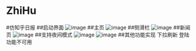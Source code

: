 # ZhiHu
#仿知乎日报
##启动界面
![image](https://github.com/Chost233/ZhiHu/raw/master/screnshots/Screenshot_2017-02-23-02-36-41_com.pers.myc.zhihu.png?raw=true)
##主页
![image](https://github.com/Chost233/ZhiHu/raw/master/screnshots/Screenshot_2017-02-23-02-37-10_com.pers.myc.zhihu.png?raw=true)
##侧滑栏
![image](https://github.com/Chost233/ZhiHu/raw/master/screnshots/Screenshot_2017-02-23-02-36-55_com.pers.myc.zhihu.png?raw=true)
##新闻页
![image](https://github.com/Chost233/ZhiHu/raw/master/screnshots/Screenshot_2017-02-23-02-37-13_com.pers.myc.zhihu.png?raw=true)
##支持夜间模式
![image](https://github.com/Chost233/ZhiHu/raw/master/screnshots/Screenshot_2017-02-23-02-36-59_com.pers.myc.zhihu.png?raw=true)
![image](https://github.com/Chost233/ZhiHu/raw/master/screnshots/Screenshot_2017-02-23-02-37-01_com.pers.myc.zhihu.png?raw=true)
##其他功能实现
下拉刷新
登陆功能不可用